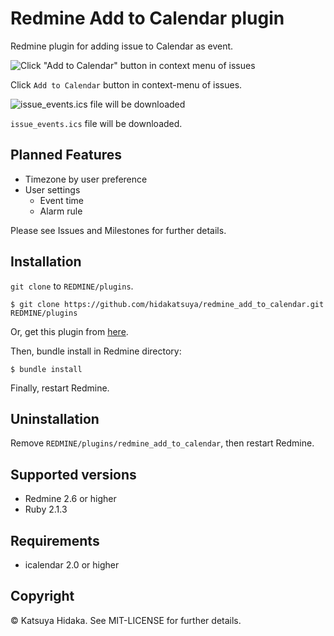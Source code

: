 # Redmine Add to Calendar plugin

Redmine plugin for adding issue to Calendar as event.

![Click "Add to Calendar" button in context menu of issues](http://art21.photozou.jp/pub/683/3135683/photo/213770488_org.v1415084013.png)

Click `Add to Calendar` button in context-menu of issues.

![issue_events.ics file will be downloaded](http://art21.photozou.jp/pub/683/3135683/photo/213770493_org.v1415084021.png)

`issue_events.ics` file will be downloaded.

## Planned Features

  * Timezone by user preference
  * User settings
    * Event time
    * Alarm rule

Please see Issues and Milestones for further details.

## Installation

`git clone` to `REDMINE/plugins`.

    $ git clone https://github.com/hidakatsuya/redmine_add_to_calendar.git REDMINE/plugins

Or, get this plugin from [here](https://github.com/hidakatsuya/redmine_add_to_calendar/releases).

Then, bundle install in Redmine directory:

    $ bundle install

Finally, restart Redmine.

## Uninstallation

Remove `REDMINE/plugins/redmine_add_to_calendar`, then restart Redmine.

## Supported versions

  * Redmine 2.6 or higher
  * Ruby 2.1.3

## Requirements

  * icalendar 2.0 or higher

## Copyright

&copy; Katsuya Hidaka. See MIT-LICENSE for further details.
